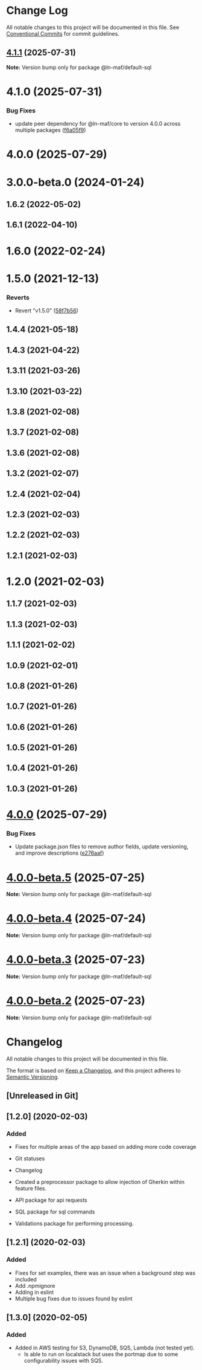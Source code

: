 # Change Log

All notable changes to this project will be documented in this file.
See [Conventional Commits](https://conventionalcommits.org) for commit guidelines.

## [4.1.1](https://github.com/hpcc-systems/MAF/compare/@ln-maf/default-sql@4.1.0...@ln-maf/default-sql@4.1.1) (2025-07-31)

**Note:** Version bump only for package @ln-maf/default-sql





# 4.1.0 (2025-07-31)


### Bug Fixes

* update peer dependency for @ln-maf/core to version 4.0.0 across multiple packages ([f6a05f9](https://github.com/hpcc-systems/MAF/commit/f6a05f91ed564be6ba3874a3c9ad89cd4c58f6dc))



# 4.0.0 (2025-07-29)



# 3.0.0-beta.0 (2024-01-24)



## 1.6.2 (2022-05-02)



## 1.6.1 (2022-04-10)



# 1.6.0 (2022-02-24)



# 1.5.0 (2021-12-13)


### Reverts

* Revert "v1.5.0" ([58f7b56](https://github.com/hpcc-systems/MAF/commit/58f7b56cb9fda278b85a0198bc6265ca2f63b49c))



## 1.4.4 (2021-05-18)



## 1.4.3 (2021-04-22)



## 1.3.11 (2021-03-26)



## 1.3.10 (2021-03-22)



## 1.3.8 (2021-02-08)



## 1.3.7 (2021-02-08)



## 1.3.6 (2021-02-08)



## 1.3.2 (2021-02-07)



## 1.2.4 (2021-02-04)



## 1.2.3 (2021-02-03)



## 1.2.2 (2021-02-03)



## 1.2.1 (2021-02-03)



# 1.2.0 (2021-02-03)



## 1.1.7 (2021-02-03)



## 1.1.3 (2021-02-03)



## 1.1.1 (2021-02-02)



## 1.0.9 (2021-02-01)



## 1.0.8 (2021-01-26)



## 1.0.7 (2021-01-26)



## 1.0.6 (2021-01-26)



## 1.0.5 (2021-01-26)



## 1.0.4 (2021-01-26)



## 1.0.3 (2021-01-26)





# [4.0.0](https://github.com/hpcc-systems/MAF/compare/@ln-maf/default-sql@4.0.0-beta.5...@ln-maf/default-sql@4.0.0) (2025-07-29)


### Bug Fixes

* Update package.json files to remove author fields, update versioning, and improve descriptions ([e276aaf](https://github.com/hpcc-systems/MAF/commit/e276aaf6c53bd1edb83193f148261070bc292277))





# [4.0.0-beta.5](https://github.com/hpcc-systems/MAF/compare/@ln-maf/default-sql@4.0.0-beta.4...@ln-maf/default-sql@4.0.0-beta.5) (2025-07-25)

**Note:** Version bump only for package @ln-maf/default-sql





# [4.0.0-beta.4](https://github.com/hpcc-systems/MAF/compare/@ln-maf/default-sql@4.0.0-beta.3...@ln-maf/default-sql@4.0.0-beta.4) (2025-07-24)

**Note:** Version bump only for package @ln-maf/default-sql





# [4.0.0-beta.3](https://github.com/hpcc-systems/MAF/compare/@ln-maf/default-sql@4.0.0-beta.2...@ln-maf/default-sql@4.0.0-beta.3) (2025-07-23)

**Note:** Version bump only for package @ln-maf/default-sql





# [4.0.0-beta.2](https://github.com/hpcc-systems/MAF/compare/@ln-maf/default-sql@4.0.0-beta.1...@ln-maf/default-sql@4.0.0-beta.2) (2025-07-23)

**Note:** Version bump only for package @ln-maf/default-sql





# Changelog
All notable changes to this project will be documented in this file.

The format is based on [Keep a Changelog](https://keepachangelog.com/en/1.0.0/),
and this project adheres to [Semantic Versioning](https://semver.org/spec/v2.0.0.html).

## [Unreleased in Git]

## [1.2.0] (2020-02-03)
### Added
* Fixes for multiple areas of the app based on adding more code coverage
* Git statuses
* Changelog 

* Created a preprocessor package to allow injection of Gherkin within feature files.

* API package for api requests
* SQL package for sql commands
* Validations package for performing processing.

## [1.2.1] (2020-02-03)
### Added
 * Fixes for set examples, there was an issue when a background step was included
 * Add .npmignore
 * Adding in eslint
 * Multiple bug fixes due to issues found by eslint

## [1.3.0] (2020-02-05)
### Added
 * Added in AWS testing for S3, DynamoDB, SQS, Lambda (not tested yet).  
     * Is able to run on localstack but uses the portmap due to some configurability issues with SQS.
